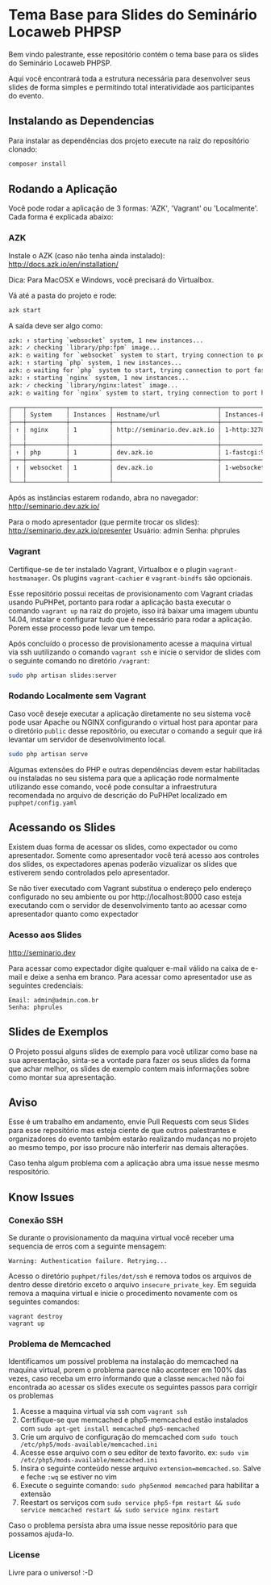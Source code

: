 # Tema Base para Slides do Seminário Locaweb PHPSP

Bem vindo palestrante, esse repositório contém o tema base para os slides do Seminário Locaweb PHPSP. 

Aqui você encontrará toda a estrutura necessária para desenvolver seus slides de forma simples e permitindo total interatividade aos participantes do evento.

## Instalando as Dependencias

Para instalar as dependências dos projeto execute na raiz do repositório clonado:

```bash
composer install
```

## Rodando a Aplicação

Você pode rodar a aplicação de 3 formas: 'AZK', 'Vagrant' ou 'Localmente'. Cada forma é explicada abaixo:

### AZK

Instale o AZK (caso não tenha ainda instalado): http://docs.azk.io/en/installation/

Dica: Para MacOSX e Windows, você precisará do Virtualbox.

Vá até a pasta do projeto e rode:

```bash
azk start
```

A saída deve ser algo como:

```bash
azk: ↑ starting `websocket` system, 1 new instances...
azk: ✓ checking `library/php:fpm` image...
azk: ◴ waiting for `websocket` system to start, trying connection to port websocket/tcp...
azk: ↑ starting `php` system, 1 new instances...
azk: ◴ waiting for `php` system to start, trying connection to port fastcgi/tcp...
azk: ↑ starting `nginx` system, 1 new instances...
azk: ✓ checking `library/nginx:latest` image...
azk: ◴ waiting for `nginx` system to start, trying connection to port http/tcp...

┌───┬───────────┬───────────┬─────────────────────────────┬───────────────────────────────┬─────────────┐
│   │ System    │ Instances │ Hostname/url                │ Instances-Ports               │ Provisioned │
├───┼───────────┼───────────┼─────────────────────────────┼───────────────────────────────┼─────────────┤
│ ↑ │ nginx     │ 1         │ http://seminario.dev.azk.io │ 1-http:32789, 1-443:32788     │ -           │
│   │           │           │                             │                               │             │
├───┼───────────┼───────────┼─────────────────────────────┼───────────────────────────────┼─────────────┤
│ ↑ │ php       │ 1         │ dev.azk.io                  │ 1-fastcgi:9000                │ -           │
├───┼───────────┼───────────┼─────────────────────────────┼───────────────────────────────┼─────────────┤
│ ↑ │ websocket │ 1         │ dev.azk.io                  │ 1-websocket:443, 1-9000:32787 │ -           │
│   │           │           │                             │                               │             │
└───┴───────────┴───────────┴─────────────────────────────┴───────────────────────────────┴─────────────┘
```

Após as instâncias estarem rodando, abra no navegador: http://seminario.dev.azk.io/

Para o modo apresentador (que permite trocar os slides): http://seminario.dev.azk.io/presenter
Usuário: admin
Senha: phprules

### Vagrant

Certifique-se de ter instalado Vagrant, Virtualbox e o plugin `vagrant-hostmanager`. Os plugins `vagrant-cachier` e 
`vagrant-bindfs` são opcionais.

Esse repositório possui receitas de provisionamento com Vagrant criadas usando PuPHPet, portanto para rodar a aplicação
basta executar o comando `vagrant up` na raiz do projeto, isso irá baixar uma imagem ubuntu 14.04, instalar e configurar
tudo que é necessário para rodar a aplicação. Porem esse processo pode levar um tempo.

Após concluído o processo de provisionamento acesse a maquina virtual via ssh uutilizando o comando `vagrant ssh` e
inicie o servidor de slides com o seguinte comando no diretório `/vagrant`:

```bash
sudo php artisan slides:server
```

### Rodando Localmente sem Vagrant

Caso você deseje executar a aplicação diretamente no seu sistema você pode usar Apache ou NGINX configurando o virtual
host para apontar para o diretório `public` desse repositório, ou executar o comando a seguir que irá levantar um 
servidor de desenvolvimento local.

```bash
sudo php artisan serve
```

Algumas extensões do PHP e outras dependências devem estar habilitadas ou instaladas no seu sistema para que a aplicação
rode normalmente utilizando esse comando, você pode consultar a infraestrutura recomendada no arquivo de descrição do
PuPHPet localizado em `puphpet/config.yaml`

## Acessando os Slides

Existem duas forma de acessar os slides, como expectador ou como apresentador. Somente como apresentador você terá
acesso aos controles dos slides, os expectadores apenas poderão vizualizar os slides que estiverem sendo controlados
pelo apresentador.

Se não tiver executado com Vagrant substitua o endereço pelo endereço configurado no seu ambiente ou por 
http://localhost:8000 caso esteja executando com o servidor de desenvolvimento tanto ao acessar como apresentador
quanto como expectador

### Acesso aos Slides

http://seminario.dev

Para acessar como expectador digite qualquer e-mail válido na caixa de e-mail e deixe a senha em branco.
Para acessar como apresentador use as seguintes credenciais:

```
Email: admin@admin.com.br
Senha: phprules
```

## Slides de Exemplos

O Projeto possui alguns slides de exemplo para você utilizar como base na sua apresentação, sinta-se a vontade para
fazer os seus slides da forma que achar melhor, os slides de exemplo contem mais informações sobre como montar sua 
apresentação.

## Aviso

Esse é um trabalho em andamento, envie Pull Requests com seus Slides para esse repositório mas esteja ciente de que
outros palestrantes e organizadores do evento também estarão realizando mudanças no projeto ao mesmo tempo, por isso
procure não interferir nas demais alterações.

Caso tenha algum problema com a aplicação abra uma issue nesse mesmo respositório.

## Know Issues

### Conexão SSH

Se durante o provisionamento da maquina virtual você receber uma sequencia de erros com a seguinte mensagem:

```
Warning: Authentication failure. Retrying...
```

Acesso o diretório `puphpet/files/dot/ssh` e remova todos os arquivos de dentro desse diretório exceto o arquivo 
`insecure_private_key`. Em seguida remova a maquina virtual e inicie o procedimento novamente com os seguintes comandos:

```
vagrant destroy
vagrant up
```

### Problema de Memcached

Identificamos um possível problema na instalação do memcached na maquina virtual, porem o problema parece não acontecer
em 100% das vezes, caso receba um erro informando que a classe `memcached` não foi encontrada ao acessar os slides
execute os seguintes passos para corrigir os problemas

1. Acesse a maquina virtual via ssh com `vagrant ssh`
2. Certifique-se que memcached e php5-memcached estão instalados com `sudo apt-get install memcached php5-memcached`
3. Crie um arquivo de configuração do memcached com `sudo touch /etc/php5/mods-available/memcached.ini`
4. Acesse esse arquivo com o seu editor de texto favorito. ex: `sudo vim /etc/php5/mods-available/memcached.ini`
5. Insira o seguinte conteúdo nesse arquivo `extension=memcached.so`. Salve e feche `:wq` se estiver no vim
6. Execute o seguinte comando: `sudo php5enmod memcached` para habilitar a extensão
7. Reestart os serviços com `sudo service php5-fpm restart && sudo service memcached restart && sudo service nginx restart`

Caso o problema persista abra uma issue nesse repositório para que possamos ajuda-lo.

### License

Livre para o universo! :-D
